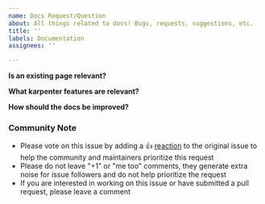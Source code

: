 ```yaml
---
name: Docs Request/Question
about: All things related to docs! Bugs, requests, suggestions, etc.
title: ''
labels: Documentation
assignees: ''

---
```


**Is an existing page relevant?**
<!-- provide a link -->

**What karpenter features are relevant?**
<!-- e.g., binpacking, node expiry -->

**How should the docs be improved?**


<!-- Please keep this note for the community -->

### Community Note

* Please vote on this issue by adding a 👍 [reaction](https://blog.github.com/2016-03-10-add-reactions-to-pull-requests-issues-and-comments/) to the original issue to help the community and maintainers prioritize this request
* Please do not leave "+1" or "me too" comments, they generate extra noise for issue followers and do not help prioritize the request
* If you are interested in working on this issue or have submitted a pull request, please leave a comment

<!-- Thank you for keeping this note for the community -->
